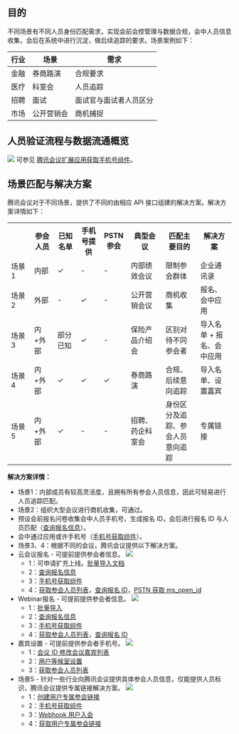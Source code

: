 ## 目的
不同场景有不同人员身份匹配需求，实现会前会控管理与数据合规，会中人员信息收集，会后在系统中进行沉淀，做后续追踪的要求。场景案例如下：

| 行业 | 场景 | 需求 |
|---------|---------|---------|
| 金融 | 券商路演	 | 合规要求 |
| 医疗 | 科室会 | 人员追踪 |
| 招聘 | 面试 | 面试官与面试者人员区分 |
| 市场 | 公开营销会 | 商机捕捉 |


## 人员验证流程与数据流通概览
![](https://qcloudimg.tencent-cloud.cn/raw/c722613337dcccdc6a98d47e5f6bdb63.png)
可参见 [腾讯会议扩展应用获取手机号组件](https://docs.qq.com/doc/DRlZ6UkJOZnVDeGtq)。

## 场景匹配与解决方案
腾讯会议对于不同场景，提供了不同的由相应 API 接口组建的解决方案。解决方案详情如下：
<table>
   <tr>
      <th width="10%" ></td>
      <th width="10%" >参会人员</td>
      <th width="10%" >已知名单</td>
      <th width="10%" >手机号提供</td>
       <th width="10%" >PSTN 参会</td>
       <th width="15%" >典型会议</td>
       <th width="15%" >匹配主要目的</td>
       <th width="15%" >解决方案</td>
 </tr>
   <tr>
      <td>场景1</td>
      <td>内部</td>
      <td>&#10003;</td>
      <td>-</td>
      <td>-</td>
      <td>内部绩效会议</td>
      <td>限制参会群体</td>
      <td>企业通讯录</td>
</tr>
   <tr>
      <td>场景2</td>
      <td>外部</td>
      <td>-</td>
      <td>&#10003;</td>
      <td>-</td>
      <td>公开营销会议</td>
      <td>商机收集</td>
      <td>报名、会中应用</td>
</tr>
   <tr>
      <td>场景3</td>
      <td>内+外部</td>
      <td>部分已知</td>
      <td>&#10003;</td>
      <td>-</td>
      <td>保险产品介绍会</td>
      <td>区别对待不同参会者</td>
      <td>导入名单 + 报名、会中应用</td>
</tr>
   <tr>
      <td>场景4</td>
      <td>内+外部</td>
      <td>&#10003;</td>
      <td>&#10003;</td>
      <td>&#10003;</td>
      <td>券商路演</td>
      <td>合规、后续意向追踪</td>
      <td>导入名单、设置嘉宾</td>
</tr>
   <tr>
      <td>场景5</td>
      <td>内+外部</td>
      <td>&#10003;</td>
      <td>-</td>
      <td>-</td>
      <td>招聘、药企科室会</td>
      <td>身份区分及追踪、参会人员意向追踪</td>
      <td>专属链接</td>
</tr>
</table>

**解决方案详情：**
- 场景1：内部成员有较高灵活度，且拥有所有参会人员信息，因此可轻易进行人员追踪匹配。
- 场景2：组织大型会议进行商机收集，可通过。
 - 预设会前报名问卷收集会中人员手机号，生成报名 ID，会后进行报名 ID 与人员匹配（[查询报名信息](https://cloud.tencent.com/document/product/1095/64011)）。
 - 会中通过应用或许手机号（[手机号获取组件](https://docs.qq.com/doc/DRlZ6UkJOZnVDeGtq)）。
- 场景3、4：根据不同的会议，腾讯会议提供以下解决方案。
 - 云会议报名 - 可提前提供参会者信息。
![](https://qcloudimg.tencent-cloud.cn/raw/a5b477ae23c918c20e49485437fc96ff.png)
   - 1：可申请扩充上线。[批量导入文档](https://cloud.tencent.com/document/product/1095/67898)
   - 2：[查询报名信息](https://cloud.tencent.com/document/product/1095/64011)
   - 3：[手机号获取组件](https://docs.qq.com/doc/DRlZ6UkJOZnVDeGtq)
   - 4：[获取参会人员列表](https://cloud.tencent.com/document/product/1095/42701)，[查询报名 ID](https://cloud.tencent.com/document/product/1095/71935)，[PSTN 获取 ms_open_id](https://cloud.tencent.com/document/product/1095/80578)
 - Webinar报名 - 可提前提供参会者信息。
![](https://qcloudimg.tencent-cloud.cn/raw/ceb19db8ce3cf345273bf18761af5100.png)
   - 1：[批量导入](https://cloud.tencent.com/document/product/1095/67920)
   - 2：[查询报名信息](https://cloud.tencent.com/document/product/1095/62022)
   - 3：[手机号获取组件](https://docs.qq.com/doc/DRlZ6UkJOZnVDeGtq)
   - 4：[获取参会人员列表](https://cloud.tencent.com/document/product/1095/42701)，[查询报名 ID](https://cloud.tencent.com/document/product/1095/71938)
 - 嘉宾设置 - 可提前提供参会者手机号。
![](https://qcloudimg.tencent-cloud.cn/raw/5c83657c94b1b37ffdad72451a65d158.png)
    - 1：[会议 ID 修改会议嘉宾列表](https://cloud.tencent.com/document/product/1095/54310)
    - 2：[用户等候室设置](https://cloud.tencent.com/document/product/1095/57954)
    - 3：[获取参会人员列表](https://cloud.tencent.com/document/product/1095/42701)
- 场景5 - 针对一些行业向腾讯会议提供具体参会人员信息，仅能提供人员标识，腾讯会议提供专属链接解决方案。
![](https://qcloudimg.tencent-cloud.cn/raw/307393d6a2c167c1e47168523fb8ec53.png)
  - 1：[创建用户专属参会链接](https://cloud.tencent.com/document/product/1095/64850)
  - 2：[手机号获取组件](https://docs.qq.com/doc/DRlZ6UkJOZnVDeGtq)
  - 3：[Webhook 用户入会](https://cloud.tencent.com/document/product/1095/51620)
  - 4：[获取用户专属参会链接](https://cloud.tencent.com/document/product/1095/64851)
